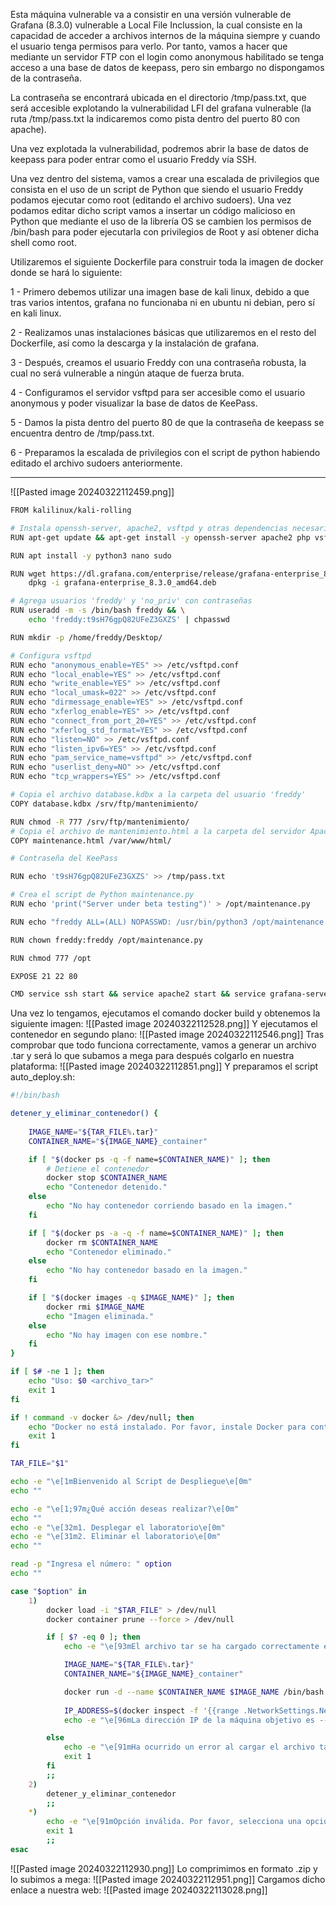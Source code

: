 Esta máquina vulnerable va a consistir en una versión vulnerable de Grafana (8.3.0) vulnerable a Local File Inclussion, la cual consiste en la capacidad de acceder a archivos internos de la máquina siempre y cuando el usuario tenga permisos para verlo. Por tanto, vamos a hacer que mediante un servidor FTP con el login como anonymous habilitado se tenga acceso a una base de datos de keepass, pero sin embargo no dispongamos de la contraseña.

La contraseña se encontrará ubicada en el directorio /tmp/pass.txt, que será accesible explotando la vulnerabilidad LFI del grafana vulnerable (la ruta /tmp/pass.txt la indicaremos como pista dentro del puerto 80 con apache).

Una vez explotada la vulnerabilidad, podremos abrir la base de datos de keepass para poder entrar como el usuario Freddy vía SSH. 

Una vez dentro del sistema, vamos a crear una escalada de privilegios que consista en el uso de un script de Python que siendo el usuario Freddy podamos ejecutar como root (editando el archivo sudoers). Una vez podamos editar dicho script vamos a insertar un código malicioso en Python que mediante el uso de la librería OS se cambien los permisos de /bin/bash para poder ejecutarla con privilegios de Root y así obtener dicha shell como root.

Utilizaremos el siguiente Dockerfile para construir toda la imagen de docker donde se hará lo siguiente:

1 - Primero debemos utilizar una imagen base de kali linux, debido a que tras varios intentos, grafana no funcionaba ni en ubuntu ni debian, pero sí en kali linux.

2 - Realizamos unas instalaciones básicas que utilizaremos en el resto del Dockerfile, así como la descarga y la instalación de grafana.

3 - Después, creamos el usuario Freddy con una contraseña robusta, la cual no será vulnerable a ningún ataque de fuerza bruta.

4 - Configuramos el servidor vsftpd para ser accesible como el usuario anonymous y poder visualizar la base de datos de KeePass.

5 - Damos la pista dentro del puerto 80 de que la contraseña de keepass se encuentra dentro de /tmp/pass.txt.

6 - Preparamos la escalada de privilegios con el script de python habiendo editado el archivo sudoers anteriormente.

---------
![[Pasted image 20240322112459.png]]
```bash
FROM kalilinux/kali-rolling

# Instala openssh-server, apache2, vsftpd y otras dependencias necesarias
RUN apt-get update && apt-get install -y openssh-server apache2 php vsftpd bash wget adduser libfontconfig1 musl 

RUN apt install -y python3 nano sudo

RUN wget https://dl.grafana.com/enterprise/release/grafana-enterprise_8.3.0_amd64.deb && \
    dpkg -i grafana-enterprise_8.3.0_amd64.deb

# Agrega usuarios 'freddy' y 'no_priv' con contraseñas
RUN useradd -m -s /bin/bash freddy && \
    echo 'freddy:t9sH76gpQ82UFeZ3GXZS' | chpasswd 

RUN mkdir -p /home/freddy/Desktop/

# Configura vsftpd
RUN echo "anonymous_enable=YES" >> /etc/vsftpd.conf
RUN echo "local_enable=YES" >> /etc/vsftpd.conf
RUN echo "write_enable=YES" >> /etc/vsftpd.conf
RUN echo "local_umask=022" >> /etc/vsftpd.conf
RUN echo "dirmessage_enable=YES" >> /etc/vsftpd.conf
RUN echo "xferlog_enable=YES" >> /etc/vsftpd.conf
RUN echo "connect_from_port_20=YES" >> /etc/vsftpd.conf
RUN echo "xferlog_std_format=YES" >> /etc/vsftpd.conf
RUN echo "listen=NO" >> /etc/vsftpd.conf
RUN echo "listen_ipv6=YES" >> /etc/vsftpd.conf
RUN echo "pam_service_name=vsftpd" >> /etc/vsftpd.conf
RUN echo "userlist_deny=NO" >> /etc/vsftpd.conf
RUN echo "tcp_wrappers=YES" >> /etc/vsftpd.conf

# Copia el archivo database.kdbx a la carpeta del usuario 'freddy'
COPY database.kdbx /srv/ftp/mantenimiento/

RUN chmod -R 777 /srv/ftp/mantenimiento/
# Copia el archivo de mantenimiento.html a la carpeta del servidor Apache
COPY maintenance.html /var/www/html/

# Contraseña del KeePass

RUN echo 't9sH76gpQ82UFeZ3GXZS' >> /tmp/pass.txt

# Crea el script de Python maintenance.py
RUN echo 'print("Server under beta testing")' > /opt/maintenance.py

RUN echo "freddy ALL=(ALL) NOPASSWD: /usr/bin/python3 /opt/maintenance.py" >> /etc/sudoers

RUN chown freddy:freddy /opt/maintenance.py

RUN chmod 777 /opt

EXPOSE 21 22 80

CMD service ssh start && service apache2 start && service grafana-server start && service vsftpd start && while true; do :; done
```
Una vez lo tengamos, ejecutamos el comando docker build y obtenemos la siguiente imagen:
![[Pasted image 20240322112528.png]]
Y ejecutamos el contenedor en segundo plano:
![[Pasted image 20240322112546.png]]
Tras comprobar que todo funciona correctamente, vamos a generar un archivo .tar y será lo que subamos a mega para después colgarlo en nuestra plataforma:
![[Pasted image 20240322112851.png]]
Y preparamos el script auto_deploy.sh:
```bash
#!/bin/bash

detener_y_eliminar_contenedor() {
    
    IMAGE_NAME="${TAR_FILE%.tar}"
    CONTAINER_NAME="${IMAGE_NAME}_container"

    if [ "$(docker ps -q -f name=$CONTAINER_NAME)" ]; then
        # Detiene el contenedor
        docker stop $CONTAINER_NAME
        echo "Contenedor detenido."
    else
        echo "No hay contenedor corriendo basado en la imagen."
    fi

    if [ "$(docker ps -a -q -f name=$CONTAINER_NAME)" ]; then
        docker rm $CONTAINER_NAME
        echo "Contenedor eliminado."
    else
        echo "No hay contenedor basado en la imagen."
    fi

    if [ "$(docker images -q $IMAGE_NAME)" ]; then
        docker rmi $IMAGE_NAME
        echo "Imagen eliminada."
    else
        echo "No hay imagen con ese nombre."
    fi
}

if [ $# -ne 1 ]; then
    echo "Uso: $0 <archivo_tar>"
    exit 1
fi

if ! command -v docker &> /dev/null; then
    echo "Docker no está instalado. Por favor, instale Docker para continuar."
    exit 1
fi

TAR_FILE="$1"

echo -e "\e[1mBienvenido al Script de Despliegue\e[0m"
echo ""

echo -e "\e[1;97m¿Qué acción deseas realizar?\e[0m"
echo ""
echo -e "\e[32m1. Desplegar el laboratorio\e[0m"
echo -e "\e[31m2. Eliminar el laboratorio\e[0m"
echo ""

read -p "Ingresa el número: " option
echo ""

case "$option" in 
    1)
        docker load -i "$TAR_FILE" > /dev/null
        docker container prune --force > /dev/null

        if [ $? -eq 0 ]; then
            echo -e "\e[93mEl archivo tar se ha cargado correctamente en Docker.\e[0m"

            IMAGE_NAME="${TAR_FILE%.tar}"
            CONTAINER_NAME="${IMAGE_NAME}_container"

            docker run -d --name $CONTAINER_NAME $IMAGE_NAME /bin/bash -c "while true; do echo 'Alive'; sleep 60; done" > /dev/null
            
            IP_ADDRESS=$(docker inspect -f '{{range .NetworkSettings.Networks}}{{.IPAddress}}{{end}}' $CONTAINER_NAME)
            echo -e "\e[96mLa dirección IP de la máquina objetivo es --> $IP_ADDRESS\e[0m"

        else
            echo -e "\e[91mHa ocurrido un error al cargar el archivo tar en Docker.\e[0m"
            exit 1
        fi
        ;;
    2)
        detener_y_eliminar_contenedor
        ;;
    *)
        echo -e "\e[91mOpción inválida. Por favor, selecciona una opción válida.\e[0m"
        exit 1
        ;;
esac
```
![[Pasted image 20240322112930.png]]
Lo comprimimos en formato .zip y lo subimos a mega:
![[Pasted image 20240322112951.png]]
Cargamos dicho enlace a nuestra web:
![[Pasted image 20240322113028.png]]

